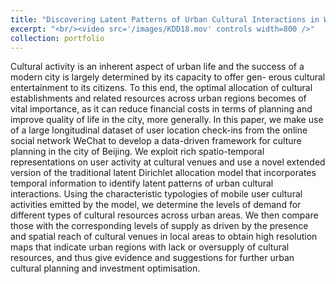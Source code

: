 ```yaml
---
title: "Discovering Latent Patterns of Urban Cultural Interactions in WeChat for Modern City Planning"
excerpt: "<br/><video src='/images/KDD18.mov' controls width=800 />"
collection: portfolio
---
```


Cultural activity is an inherent aspect of urban life and the success of a modern city is largely determined by its capacity to offer gen- erous cultural entertainment to its citizens. To this end, the optimal allocation of cultural establishments and related resources across urban regions becomes of vital importance, as it can reduce financial costs in terms of planning and improve quality of life in the city, more generally. In this paper, we make use of a large longitudinal dataset of user location check-ins from the online social network WeChat to develop a data-driven framework for culture planning in the city of Beijing. We exploit rich spatio-temporal representations on user activity at cultural venues and use a novel extended version of the traditional latent Dirichlet allocation model that incorporates temporal information to identify latent patterns of urban cultural interactions. Using the characteristic typologies of mobile user cultural activities emitted by the model, we determine the levels of demand for different types of cultural resources across urban areas. We then compare those with the corresponding levels of supply as driven by the presence and spatial reach of cultural venues in local areas to obtain high resolution maps that indicate urban regions with lack or oversupply of cultural resources, and thus give evidence and suggestions for further urban cultural planning and investment optimisation. 
